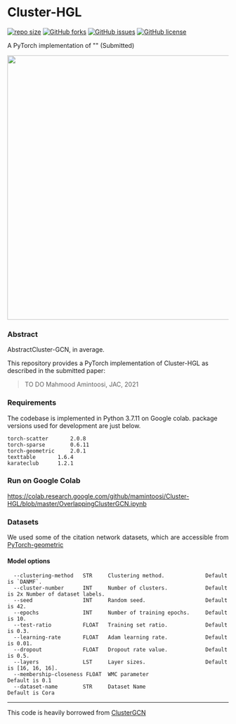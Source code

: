 Cluster-HGL
==========
 [![repo size](https://img.shields.io/github/repo-size/mamintoosi/Cluster-HGL.svg)](https://github.com/mamintoosi/Cluster-HGL/archive/master.zip)
 [![GitHub forks](https://img.shields.io/github/forks/mamintoosi/Cluster-HGL)](https://github.com/mamintoosi/Cluster-HGL/network)
[![GitHub issues](https://img.shields.io/github/issues/mamintoosi/Cluster-HGL)](https://github.com/mamintoosi/Cluster-HGL/issues)
[![GitHub license](https://img.shields.io/github/license/mamintoosi/Cluster-HGL)](https://github.com/mamintoosi/Cluster-HGL/blob/main/LICENSE)
 
 
A PyTorch implementation of "" (Submitted)
<p align="center">
  <img width="600" src="images/">
</p>

### Abstract

<p align="justify">
AbstractCluster-GCN, in average.
</p>

This repository provides a PyTorch implementation of Cluster-HGL as described in the submitted paper:

> TO DO
> Mahmood Amintoosi,
> JAC, 2021

### Requirements
The codebase is implemented in Python 3.7.11 on Google colab. package versions used for development are just below.
```
torch-scatter 		2.0.8
torch-sparse		0.6.11
torch-geometric		2.0.1
texttable		1.6.4
karateclub		1.2.1
```

### Run on Google Colab
https://colab.research.google.com/github/mamintoosi/Cluster-HGL/blob/master/OverlappingClusterGCN.ipynb

### Datasets
<p align="justify">
We used some of the citation network datasets, which are accessible from <a href=https://pytorch-geometric.readthedocs.io/en/latest/modules/datasets.html>
PyTorch-geometric </a>
</p>

#### Model options
```
  --clustering-method   STR     Clustering method.             Default is `DANMF`.
  --cluster-number      INT     Number of clusters.            Default is 2x Number of dataset labels. 
  --seed                INT     Random seed.                   Default is 42.
  --epochs              INT     Number of training epochs.     Default is 10.
  --test-ratio          FLOAT   Training set ratio.            Default is 0.3.
  --learning-rate       FLOAT   Adam learning rate.            Default is 0.01.
  --dropout             FLOAT   Dropout rate value.            Default is 0.5.
  --layers              LST     Layer sizes.                   Default is [16, 16, 16]. 
  --membership-closeness FLOAT  WMC parameter					Default is 0.1
  --dataset-name		STR		Dataset Name					Default is Cora
```
-------------------------------------------------------

This code is heavily borrowed from <a href="https://github.com/benedekrozemberczki/ClusterGCN">ClusterGCN</a>